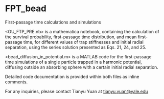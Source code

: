 # FPT_bead
First-passage time calculations and simulations 

<OU_FTP_PRE.nb> is a mathematica notebook, containing the calculation of the survival probability, first-passage time distribution, and mean first-passage time, for different values of trap stiffnesses and initial radial separation, using the series solution presented as Eqs. 21, 24, and 25.

<bead_diffusion_in_potential.m> is a MATLAB code for the first-passage time simulations of a single particle trapped in a harmonic potential, diffusing outside an absorbing sphere with a certain initial radial separation.

Detailed code documentation is provided within both files as inline comments.

For any inquiries, please contact Tianyu Yuan at tianyu.yuan@yale.edu
